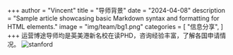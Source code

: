 +++
author = "Vincent"
title = "导师背景"
date = "2024-04-08"
description = "Sample article showcasing basic Markdown syntax and formatting for HTML elements."
image = "img/team/bg1.png"
categories = [
    "信息分享",
]
+++
运营博途导师均是英美港新名校在读PHD，咨询经验丰富，了解各国申请情况。
![stanford](/img/team/bg3.png)
<!-- ![stanford](/img/team/bg2.png) -->